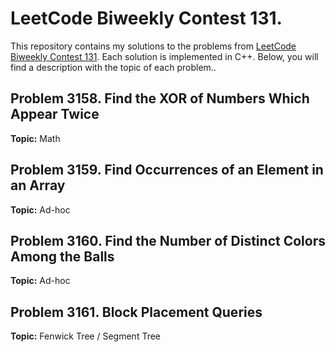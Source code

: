 # LeetCode Biweekly Contest 131.

This repository contains my solutions to the problems from [LeetCode Biweekly Contest 131](https://leetcode.com/contest/biweekly-contest-131/). Each solution is implemented in C++. Below, you will find a description with the topic of each problem..


## Problem 3158. Find the XOR of Numbers Which Appear Twice

**Topic:** Math

## Problem 3159. Find Occurrences of an Element in an Array

**Topic:** Ad-hoc

## Problem 3160. Find the Number of Distinct Colors Among the Balls

**Topic:** Ad-hoc

## Problem 3161. Block Placement Queries

**Topic:** Fenwick Tree / Segment Tree
